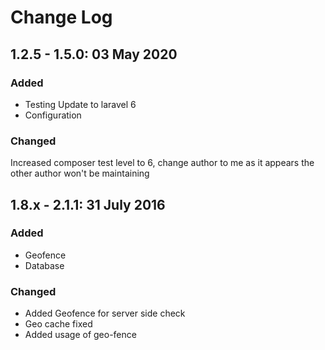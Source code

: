 # Change Log

## 1.2.5 - 1.5.0: 03 May 2020
### Added
- Testing Update to laravel 6
- Configuration

### Changed
Increased composer test level to 6, change author to me as it appears the other author won't be maintaining

## 1.8.x - 2.1.1: 31 July 2016
### Added
- Geofence
- Database

### Changed
- Added Geofence for server side check
- Geo cache fixed
- Added usage of geo-fence